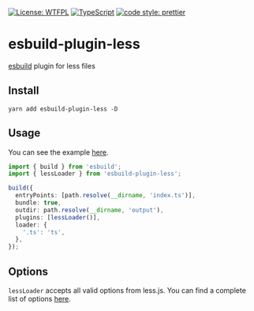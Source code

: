 [![License: WTFPL](https://img.shields.io/badge/License-WTFPL-brightgreen.svg)](http://www.wtfpl.net/about/)
[![TypeScript](https://img.shields.io/badge/%3C%2F%3E-TypeScript-%230074c1.svg)](http://www.typescriptlang.org/)
[![code style: prettier](https://img.shields.io/badge/code_style-prettier-f8bc45.svg)](https://github.com/prettier/prettier)

# esbuild-plugin-less

[esbuild](https://github.com/evanw/esbuild) plugin for less files

## Install

```
yarn add esbuild-plugin-less -D
```

## Usage

You can see the example [here](./example).

```ts
import { build } from 'esbuild';
import { lessLoader } from 'esbuild-plugin-less';

build({
  entryPoints: [path.resolve(__dirname, 'index.ts')],
  bundle: true,
  outdir: path.resolve(__dirname, 'output'),
  plugins: [lessLoader()],
  loader: {
    '.ts': 'ts',
  },
});
```

## Options

`lessLoader` accepts all valid options from less.js. You can find a complete list of options [here](http://lesscss.org/usage/#less-options).
